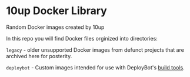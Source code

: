 # 10up Docker Library
Random Docker images created by 10up

In this repo you will find Docker files orginized into directories:

`legacy` - older unsupported Docker images from defunct projects that are archived here for posterity.

`deploybot` - Custom images intended for use with DeployBot's [build tools](https://deploybot.com/blog/say-hi-to-deploybot-and-build-tools).
